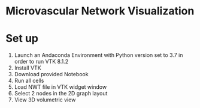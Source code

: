 # Microvascular Network Visualization


# Set up
1) Launch an Andaconda Environment with Python version set to 3.7 in order to run VTK 8.1.2
2) Install VTK
3) Download provided Notebook 
4) Run all cells
5) Load NWT file in VTK widget window 
6) Select 2 nodes in the 2D graph layout
7) View 3D volumetric view
